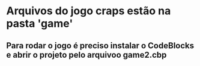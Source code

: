 # Arquivos do jogo craps estão na pasta 'game'
## Para rodar o jogo é preciso instalar o CodeBlocks e abrir o projeto pelo arquivoo game2.cbp
